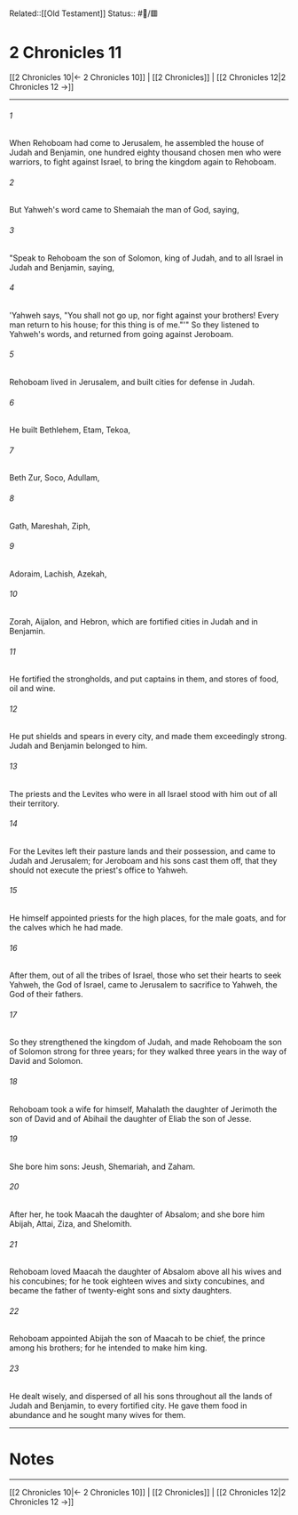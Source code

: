 Related::[[Old Testament]]
Status:: #📖/🟥
# 2 Chronicles 11

[[2 Chronicles 10|← 2 Chronicles 10]] | [[2 Chronicles]] | [[2 Chronicles 12|2 Chronicles 12 →]]
***



###### 1 
When Rehoboam had come to Jerusalem, he assembled the house of Judah and Benjamin, one hundred eighty thousand chosen men who were warriors, to fight against Israel, to bring the kingdom again to Rehoboam. 

###### 2 
But Yahweh's word came to Shemaiah the man of God, saying, 

###### 3 
"Speak to Rehoboam the son of Solomon, king of Judah, and to all Israel in Judah and Benjamin, saying, 

###### 4 
'Yahweh says, "You shall not go up, nor fight against your brothers! Every man return to his house; for this thing is of me."'" So they listened to Yahweh's words, and returned from going against Jeroboam. 

###### 5 
Rehoboam lived in Jerusalem, and built cities for defense in Judah. 

###### 6 
He built Bethlehem, Etam, Tekoa, 

###### 7 
Beth Zur, Soco, Adullam, 

###### 8 
Gath, Mareshah, Ziph, 

###### 9 
Adoraim, Lachish, Azekah, 

###### 10 
Zorah, Aijalon, and Hebron, which are fortified cities in Judah and in Benjamin. 

###### 11 
He fortified the strongholds, and put captains in them, and stores of food, oil and wine. 

###### 12 
He put shields and spears in every city, and made them exceedingly strong. Judah and Benjamin belonged to him. 

###### 13 
The priests and the Levites who were in all Israel stood with him out of all their territory. 

###### 14 
For the Levites left their pasture lands and their possession, and came to Judah and Jerusalem; for Jeroboam and his sons cast them off, that they should not execute the priest's office to Yahweh. 

###### 15 
He himself appointed priests for the high places, for the male goats, and for the calves which he had made. 

###### 16 
After them, out of all the tribes of Israel, those who set their hearts to seek Yahweh, the God of Israel, came to Jerusalem to sacrifice to Yahweh, the God of their fathers. 

###### 17 
So they strengthened the kingdom of Judah, and made Rehoboam the son of Solomon strong for three years; for they walked three years in the way of David and Solomon. 

###### 18 
Rehoboam took a wife for himself, Mahalath the daughter of Jerimoth the son of David and of Abihail the daughter of Eliab the son of Jesse. 

###### 19 
She bore him sons: Jeush, Shemariah, and Zaham. 

###### 20 
After her, he took Maacah the daughter of Absalom; and she bore him Abijah, Attai, Ziza, and Shelomith. 

###### 21 
Rehoboam loved Maacah the daughter of Absalom above all his wives and his concubines; for he took eighteen wives and sixty concubines, and became the father of twenty-eight sons and sixty daughters. 

###### 22 
Rehoboam appointed Abijah the son of Maacah to be chief, the prince among his brothers; for he intended to make him king. 

###### 23 
He dealt wisely, and dispersed of all his sons throughout all the lands of Judah and Benjamin, to every fortified city. He gave them food in abundance and he sought many wives for them.

---
# Notes


***
[[2 Chronicles 10|← 2 Chronicles 10]] | [[2 Chronicles]] | [[2 Chronicles 12|2 Chronicles 12 →]]
